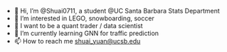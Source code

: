 - 👋 Hi, I’m @Shuai0711, a student @UC Santa Barbara Stats Department
- 👀 I’m interested in LEGO, snowboarding, soccer
- 👔 I want to be a quant trader / data scientist
- 🌱 I’m currently learning GNN for traffic prediction
- 📫 How to reach me shuai_yuan@ucsb.edu
